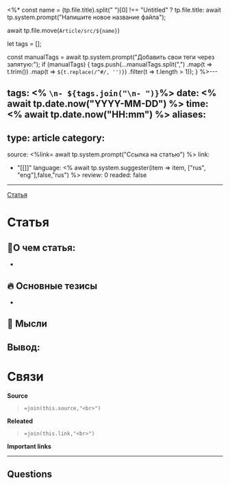 <%*
const name = (tp.file.title).split(" ")[0] !== "Untitled" ? tp.file.title: await tp.system.prompt("Напишите новое название файла");

await tp.file.move(`Article/src/${name}`)



let tags = [];

const manualTags = await tp.system.prompt("Добавить свои теги через запятую:");
if (manualTags) {
    tags.push(...manualTags.split(",")
        .map(t => t.trim())
        .map(t => `${t.replace(/^#/, '')}`) 
        .filter(t => t.length > 1));
}
%>---

tags: <% `\n- ${tags.join("\n- ")}`%>
date: <% await tp.date.now("YYYY-MM-DD") %>
time: <% await tp.date.now("HH:mm") %>
aliases: 
-
type: article
category: 
- 
source: <%link= await tp.system.prompt("Ссылка на статью") %>
link: 
- "[[]]"
language: <% await tp.system.suggester(item => item, ["rus", "eng"],false,"rus") %>
review: 0
readed: false
---
[Статья](<% link %>)

# Статья
## 📝О чем статья:   
-

## 🔥 Основные тезисы  
-  

## 🔎 Мысли 



## Вывод: 




# Связи
**Source**
>`=join(this.source,"<br>")`

**Releated**
>`=join(this.link,"<br>")`

**Important links**




---

**Questions**
-
